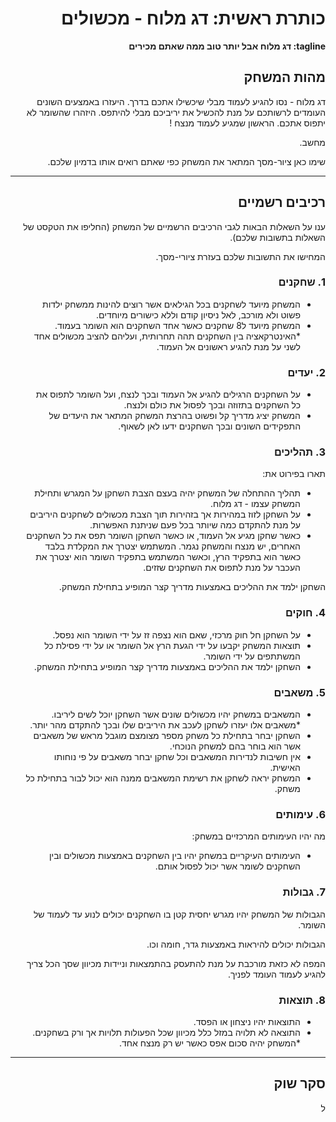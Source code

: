 <div dir='rtl' lang='he'>

# כותרת ראשית: דג מלוח - מכשולים

**tagline: דג מלוח אבל יותר טוב ממה שאתם מכירים**

## מהות המשחק

דג מלוח - נסו להגיע לעמוד מבלי שיכשילו אתכם בדרך.
היעזרו באמצעים השונים העומדים לרשותכם על מנת להכשיל את יריביכם מבלי להיתפס.
היזהרו שהשומר לא יתפוס אתכם.
הראשון שמגיע לעמוד מנצח !


מחשב.

שימו כאן ציור-מסך המתאר את המשחק כפי שאתם רואים אותו בדמיון שלכם.

---


## רכיבים רשמיים

ענו על השאלות הבאות לגבי הרכיבים הרשמיים של המשחק
(החליפו את הטקסט של השאלות בתשובות שלכם).

המחישו את התשובות שלכם בעזרת ציורי-מסך.

### 1. שחקנים

* המשחק מיועד לשחקנים בכל הגילאים אשר רוצים להינות ממשחק ילדות פשוט ולא מורכב, לאל ניסיון קודם וללא כישורים מיוחדים.
* המשחק מיועד ל8 שחקנים כאשר אחד השחקנים הוא השומר בעמוד.
*האינטרקאציה בין השחקנים תהה תחרותית, ועליהם להציב מכשולים אחד לשני על מנת להגיע ראשונים אל העמוד.

### 2. יעדים

* על השחקנים הרגילים להגיע אל העמוד ובכך לנצח, ועל השומר לתפוס את כל השחקנים בתזוזה ובכך לפסול את כולם ולנצח.
* המשחק יציג מדריך קל ופשוט בהרצת המשחק המתאר את היעדים של התפקידים השונים ובכך השחקנים ידעו לאן לשאוף. 


### 3. תהליכים

תארו בפירוט את:

* תהליך ההתחלה של המשחק יהיה בעצם הצבת השחקן על המגרש ותחילת המשחק עצמו - דג מלוח.
*	על השחקן לזוז במהירות אך בזהירות תוך הצבת מכשולים לשחקנים היריבים על מנת להתקדם כמה שיותר בכל פעם שניתנת האפשרות.
*	כאשר שחקן מגיע אל העמוד, או כאשר השחקן השומר תפס את כל השחקנים האחרים, יש מנצח והמשחק נגמר.
המשתמש יצטרך את המקלדת בלבד כאשר הוא בתפקיד הרץ, וכאשר המשתמש בתפקיד השומר הוא יצטרך את העכבר על מנת לתפוס את השחקנים שזזים.

השחקן ילמד את ההליכים באמצעות מדריך קצר המופיע בתחילת המשחק.

### 4. חוקים

* על השחקן חל חוק מרכזי, שאם הוא נצפה זז על ידי השומר הוא נפסל.
* תוצאות המשחק יקבעו על ידי הגעת הרץ אל השומר או על ידי פסילת כל המשתתפים על ידי השומר.
* השחקן ילמד את ההליכים באמצעות מדריך קצר המופיע בתחילת המשחק.


### 5. משאבים

* המשאבים במשחק יהיו מכשולים שונים אשר השחקן יוכל לשים ליריבו.
*משאבים אלו יעזרו לשחקן לעכב את היריבים שלו ובכך להתקדם מהר יותר.
* השחקן יבחר בתחילת כל משחק מספר מצומצם מוגבל מראש של משאבים אשר הוא בוחר בהם למשחק הנוכחי.
* אין חשיבות לנדירות המשאבים וכל שחקן יבחר משאבים על פי נוחותו האישית.
* המשחק יראה לשחקן את רשימת המשאבים ממנה הוא יכול לבור בתחילת כל משחק.

### 6. עימותים

מה יהיו העימותים המרכזיים במשחק:

* העימותים העיקריים במשחק יהיו בין השחקנים באמצעות מכשולים ובין השחקנים לשומר אשר יכול לפסול אותם.
   


### 7. גבולות

הגבולות של המשחק יהיו מגרש יחסית קטן בו השחקנים יכולים לנוע עד לעמוד של השומר.

הגבולות יכולים להיראות באמצעות גדר, חומה וכו.
 
 המפה לא כזאת מורכבת על מנת להתעסק בהתמצאות וניידות מכיוון שסך הכל צריך להגיע לעמוד העומד לפניך.


### 8. תוצאות

* התוצאות יהיו ניצחון או הפסד.
* התוצאה לא תלויה במזל כלל מכיוון שכל הפעולות תלויות אך ורק בשחקנים. 
*המשחק יהיה סכום אפס כאשר יש רק מנצח אחד.

---

## סקר שוק

ל
</div>
